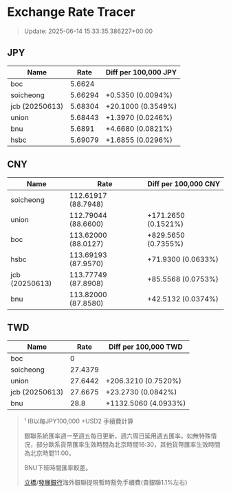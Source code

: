 # Exchange Rate Tracer

> Update: 2025-06-14 15:33:35.386227+00:00

## JPY

| Name           |    Rate | Diff per 100,000 JPY   |
|----------------|---------|------------------------|
| boc            | 5.6624  |                        |
| soicheong      | 5.66294 | +0.5350 (0.0094%)      |
| jcb (20250613) | 5.68304 | +20.1000 (0.3549%)     |
| union          | 5.68443 | +1.3970 (0.0246%)      |
| bnu            | 5.6891  | +4.6680 (0.0821%)      |
| hsbc           | 5.69079 | +1.6855 (0.0296%)      |

## CNY

| Name           | Rate                | Diff per 100,000 CNY   |
|----------------|---------------------|------------------------|
| soicheong      | 112.61917	(88.7948) |                        |
| union          | 112.79044	(88.6600) | +171.2650 (0.1521%)    |
| boc            | 113.62000	(88.0127) | +829.5650 (0.7355%)    |
| hsbc           | 113.69193	(87.9570) | +71.9300 (0.0633%)     |
| jcb (20250613) | 113.77749	(87.8908) | +85.5568 (0.0753%)     |
| bnu            | 113.82000	(87.8580) | +42.5132 (0.0374%)     |

## TWD

| Name           |    Rate | Diff per 100,000 TWD   |
|----------------|---------|------------------------|
| boc            |  0      |                        |
| soicheong      | 27.4379 |                        |
| union          | 27.6442 | +206.3210 (0.7520%)    |
| jcb (20250613) | 27.6675 | +23.2730 (0.0842%)     |
| bnu            | 28.8    | +1132.5060 (4.0933%)   |


> ¹ IB以每JPY100,000 +USD2 手續費計算
>
> 銀聯系統匯率週一至週五每日更新，週六周日延用週五匯率。如無特殊情況，部分歐系貨幣匯率生效時間為北京時間16:30，其他貨幣匯率生效時間為北京時間11:00。
>
> BNU下班時間匯率較差。
>
> [立橋](https://www.wlbank.com.mo/uploads/ueditor/file/20181211/1544536513900230.pdf)/[發展銀行](https://www.mdb.com.mo/Service_Charges_20230728.pdf)海外銀聯提現暫時豁免手續費(貴銀聯1.1%左右)

